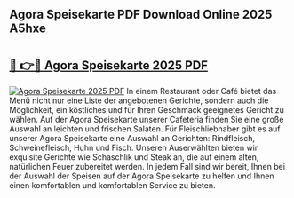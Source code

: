 ## Agora Speisekarte PDF Download Online 2025 A5hxe

# <h2><a href="http://gcdp90.nevu.top/?p=Agora+Speisekarte">🔗 👉🔴 Agora Speisekarte 2025 PDF</a></h2>

[![Agora Speisekarte 2025 PDF](https://i.imgur.com/dBaPXMq.png)](http://gcdp90.nevu.top/?p=Agora+Speisekarte)
In einem Restaurant oder Café bietet das Menü nicht nur eine Liste der angebotenen Gerichte, sondern auch die Möglichkeit, ein köstliches und für Ihren Geschmack geeignetes Gericht zu wählen. Auf der Agora Speisekarte unserer Cafeteria finden Sie eine große Auswahl an leichten und frischen Salaten. Für Fleischliebhaber gibt es auf unserer Agora Speisekarte eine Auswahl an Gerichten: Rindfleisch, Schweinefleisch, Huhn und Fisch. Unseren Auserwählten bieten wir exquisite Gerichte wie Schaschlik und Steak an, die auf einem alten, natürlichen Feuer zubereitet werden. In jedem Fall sind wir bereit, Ihnen bei der Auswahl der Speisen auf der Agora Speisekarte zu helfen und Ihnen einen komfortablen und komfortablen Service zu bieten.
